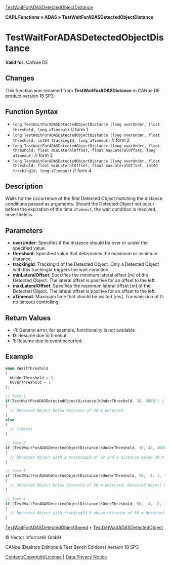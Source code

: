 [TestWaitForADASDetectedObjectDistance](../../../../../CANoeDEFamily.htm#Topics/CAPLFunctions/ADAS/Functions/CAPLfunctionTestWaitForADASDetectedObjectDistance.md)

**CAPL Functions » ADAS » TestWaitForADASDetectedObjectDistance**

# TestWaitForADASDetectedObjectDistance

**Valid for:** CANoe DE

## Changes

This function was renamed from **TestWaitForADASDistance** in CANoe DE product version 16 SP3.

## Function Syntax

- `long TestWaitForADASDetectedObjectDistance (long overUnder, float threshold, long aTimeout)` // form 1
- `long TestWaitForADASDetectedObjectDistance (long overUnder, float threshold, int64 trackingId, long aTimeout)` // form 2
- `long TestWaitForADASDetectedObjectDistance (long overUnder, float threshold, float minLateralOffset, float maxLateralOffset, long aTimeout)` // form 3
- `long TestWaitForADASDetectedObjectDistance (long overUnder, float threshold, float minLateralOffset, float maxLateralOffset, int64 trackingId, long aTimeout)` // form 4

## Description

Waits for the occurrence of the first Detected Object matching the distance conditions passed as arguments. Should the Detected Object not occur before the expiration of the time `aTimeout`, the wait condition is resolved, nevertheless.

## Parameters

- **overUnder**: Specifies if the distance should be over or under the specified value.
- **threshold**: Specified value that determines the maximum or minimum distance.
- **trackingId**: TrackingId of the Detected Object. Only a Detected Object with this trackingId triggers the wait condition.
- **minLateralOffset**: Specifies the minimum lateral offset [m] of the Detected Object. The lateral offset is positive for an offset to the left.
- **maxLateralOffset**: Specifies the maximum lateral offset [m] of the Detected Object. The lateral offset is positive for an offset to the left.
- **aTimeout**: Maximum time that should be waited [ms]. Transmission of 0: no timeout controlling.

## Return Values

- **-1**: General error, for example, functionality is not available.
- **0**: Resume due to timeout.
- **1**: Resume due to event occurred.

## Example

```c
enum VWaitThreshold
{
  kUnderThreshold = 0,
  kOverThreshold = 1
};

// form 1
if(TestWaitForADASDetectedObjectDistance(kUnderThreshold, 30, 3000)) // Wait for Detected Object under 30m distance for 3 seconds
{
  // Detected Object below distance of 30 m detected
}
else
{
  // Timeout
}

// form 2
if (TestWaitForADASDetectedObjectDistance(kUnderThreshold, 30, 42, 3000))
{
  // Detected Object with a trackingId of 42 and a distance below 30 m detected
}

// form 3
if (TestWaitForADASDetectedObjectDistance(kUnderThreshold, 50, -1, 1, 1000))
{
  // Detected Object below distance of 50 m detected. Detected Object has a lateral Offset to the host vehicle between -1 m and 1 m.
}

// form 4
if (TestWaitForADASDetectedObjectDistance(kOverThreshold, 50, -4, -2, 3 , 1000))
{
  // Detected Object with trackingId 3 above distance of 50 m detected. Detected Object has a lateral Offset to the host vehicle between -4 m and -2 m.
}
```

[TestWaitForADASDetectedObjectSpeed](CAPLfunctionTestWaitForADASDetectedObjectSpeed.md) • [TestGetWaitADASDetectedObject](CAPLfunctionTestGetWaitADASDetectedObject.md)

© Vector Informatik GmbH

CANoe (Desktop Editions & Test Bench Editions) Version 18 SP3

[Contact/Copyright/License](../../../Shared/ContactCopyrightLicense.md) | [Data Privacy Notice](https://www.vector.com/int/en/company/get-info/privacy-policy/)